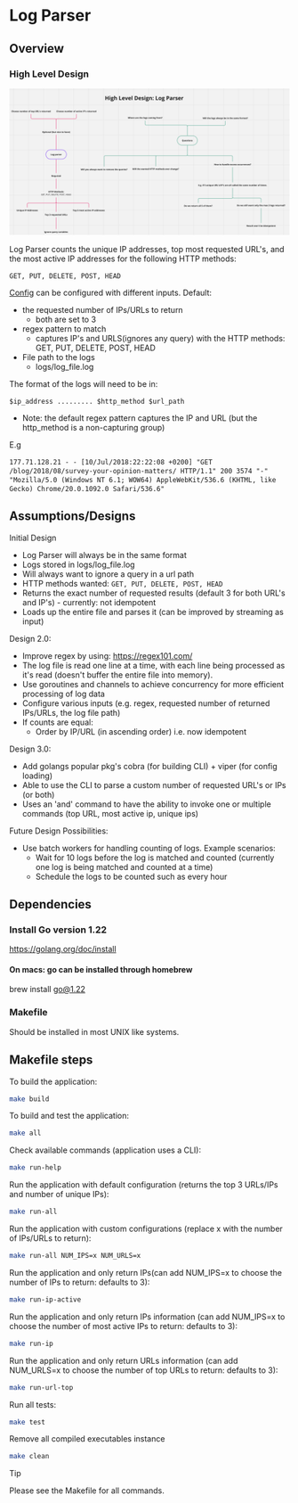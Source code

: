 # Log Parser

## Overview

### High Level Design

![docs/images/log_parser_hld.png](docs/images/log_parser_hld.png)

Log Parser counts the unique IP addresses, top most requested URL's, and the most active IP addresses for the following HTTP methods:

```text
GET, PUT, DELETE, POST, HEAD
```

[Config](config/config.json) can be configured with different inputs.
Default:

- the requested number of IPs/URLs to return
  - both are set to 3
- regex pattern to match
  - captures IP's and URLS(ignores any query) with the HTTP methods: GET, PUT, DELETE, POST, HEAD
- File path to the logs
  - logs/log_file.log

The format of the logs will need to be in:

```text
$ip_address ......... $http_method $url_path
```

- Note: the default regex pattern captures the IP and URL (but the http_method is a non-capturing group)

E.g

```text
177.71.128.21 - - [10/Jul/2018:22:22:08 +0200] "GET /blog/2018/08/survey-your-opinion-matters/ HTTP/1.1" 200 3574 "-" "Mozilla/5.0 (Windows NT 6.1; WOW64) AppleWebKit/536.6 (KHTML, like Gecko) Chrome/20.0.1092.0 Safari/536.6"
```

## Assumptions/Designs

Initial Design

- Log Parser will always be in the same format
- Logs stored in logs/log_file.log
- Will always want to ignore a query in a url path
- HTTP methods wanted: `GET, PUT, DELETE, POST, HEAD`
- Returns the exact number of requested results (default 3 for both URL's and IP's) - currently: not idempotent
- Loads up the entire file and parses it (can be improved by streaming as input)

Design 2.0:

- Improve regex by using: <https://regex101.com/>
- The log file is read one line at a time, with each line being processed as it's read (doesn't buffer the entire file into memory).
- Use goroutines and channels to achieve concurrency for more efficient processing of log data
- Configure various inputs (e.g. regex, requested number of returned IPs/URLs, the log file path)
- If counts are equal:
  - Order by IP/URL (in ascending order) i.e. now idempotent

Design 3.0:

- Add golangs popular pkg's cobra (for building CLI) + viper (for config loading)
- Able to use the CLI to parse a custom number of requested URL's or IPs (or both)
- Uses an 'and' command to have the ability to invoke one or multiple commands (top URL, most active ip, unique ips)

Future Design Possibilities:

- Use batch workers for handling counting of logs. Example scenarios:
  - Wait for 10 logs before the log is matched and counted (currently one log is being matched and counted at a time)
  - Schedule the logs to be counted such as every hour

## Dependencies

### Install Go version 1.22

<https://golang.org/doc/install>

#### On macs: go can be installed through homebrew

brew install go@1.22

### Makefile

Should be installed in most UNIX like systems.

## Makefile steps

To build the application:

```sh
make build
```

To build and test the application:

```sh
make all
```

Check available commands (application uses a CLI):

```sh
make run-help
```

Run the application with default configuration (returns the top 3 URLs/IPs and number of unique IPs):

```sh
make run-all
```

Run the application with custom configurations (replace x with the number of IPs/URLs to return):

```sh
make run-all NUM_IPS=x NUM_URLS=x
```

Run the application and only return IPs(can add NUM_IPS=x to choose the number of IPs to return: defaults to 3):

```sh
make run-ip-active
```

Run the application and only return IPs information (can add NUM_IPS=x to choose the number of most active IPs to return: defaults to 3):

```sh
make run-ip
```

Run the application and only return URLs information (can add NUM_URLS=x to choose the number of top URLs to return: defaults to 3):

```sh
make run-url-top
```

Run all tests:

```sh
make test
```

Remove all compiled executables instance

```sh
make clean
```

> [!TIP]
Please see the Makefile for all commands.
